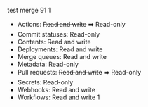 test merge 91
1



- Actions: ~~Read and write~~ ➡️ Read-only
- Commit statuses: Read-only
- Contents: Read and write
- Deployments: Read and write
- Merge queues: Read and write
- Metadata: Read-only
- Pull requests: ~~Read and write~~ ➡️ Read-only
- Secrets: Read-only
- Webhooks: Read and write
- Workflows: Read and write
1
